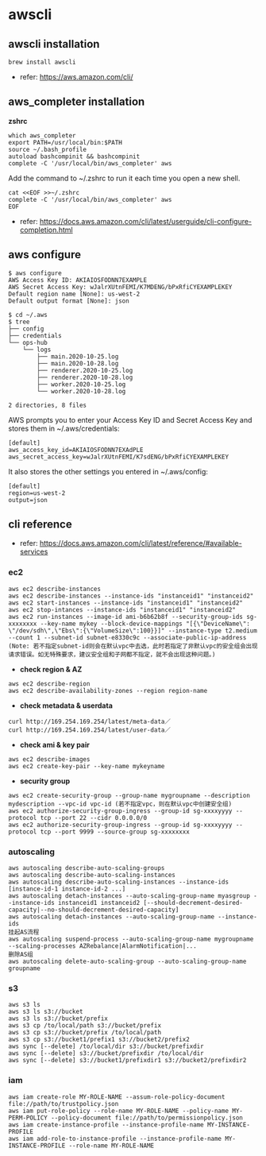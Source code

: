# awscli
## awscli installation
```shell
brew install awscli
```
- refer: https://aws.amazon.com/cli/
## aws_completer installation
**zshrc**
```shell
which aws_completer
export PATH=/usr/local/bin:$PATH
source ~/.bash_profile
autoload bashcompinit && bashcompinit
complete -C '/usr/local/bin/aws_completer' aws
```
Add the command to ~/.zshrc to run it each time you open a new shell.
```
cat <<EOF >>~/.zshrc
complete -C '/usr/local/bin/aws_completer' aws
EOF
```
- refer: https://docs.aws.amazon.com/cli/latest/userguide/cli-configure-completion.html
## aws configure 
```shell
$ aws configure
AWS Access Key ID: AKIAIOSFODNN7EXAMPLE
AWS Secret Access Key: wJalrXUtnFEMI/K7MDENG/bPxRfiCYEXAMPLEKEY
Default region name [None]: us-west-2
Default output format [None]: json

$ cd ~/.aws
$ tree                                           
├── config
├── credentials
└── ops-hub
    └── logs
        ├── main.2020-10-25.log
        ├── main.2020-10-28.log
        ├── renderer.2020-10-25.log
        ├── renderer.2020-10-28.log
        ├── worker.2020-10-25.log
        └── worker.2020-10-28.log

2 directories, 8 files
```
AWS prompts you to enter your Access Key ID and Secret Access Key and stores them in ~/.aws/credentials:
```
[default]
aws_access_key_id=AKIAIOSFODNN7EXAdPLE
aws_secret_access_key=wJalrXUtnFEMI/K7sdENG/bPxRfiCYEXAMPLEKEY
```
It also stores the other settings you entered in ~/.aws/config:
```
[default]
region=us-west-2
output=json
```
## cli reference
- refer: https://docs.aws.amazon.com/cli/latest/reference/#available-services
### ec2
```
aws ec2 describe-instances
aws ec2 describe-instances --instance-ids "instanceid1" "instanceid2"
aws ec2 start-instances --instance-ids "instanceid1" "instanceid2"
aws ec2 stop-intances --instance-ids "instanceid1" "instanceid2"
aws ec2 run-instances --image-id ami-b6b62b8f --security-group-ids sg-xxxxxxxx --key-name mykey --block-device-mappings "[{\"DeviceName\": \"/dev/sdh\",\"Ebs\":{\"VolumeSize\":100}}]" --instance-type t2.medium --count 1 --subnet-id subnet-e8330c9c --associate-public-ip-address
(Note: 若不指定subnet-id则会在默认vpc中去选，此时若指定了非默认vpc的安全组会出现请求错误。如无特殊要求，建议安全组和子网都不指定，就不会出现这种问题。)
```
- **check region & AZ**
 ```
aws ec2 describe-region
aws ec2 describe-availability-zones --region region-name
```
- **check metadata & userdata**
```
curl http://169.254.169.254/latest/meta-data／
curl http://169.254.169.254/latest/user-data／
```
- **check ami & key pair**
```
aws ec2 describe-images
aws ec2 create-key-pair --key-name mykeyname
```
- **security group**
```
aws ec2 create-security-group --group-name mygroupname --description mydescription --vpc-id vpc-id (若不指定vpc，则在默认vpc中创建安全组)
aws ec2 authorize-security-group-ingress --group-id sg-xxxxyyyy --protocol tcp --port 22 --cidr 0.0.0.0/0
aws ec2 authorize-security-group-ingress --group-id sg-xxxxyyyy --protocol tcp --port 9999 --source-group sg-xxxxxxxx
```
### autoscaling
```
aws autoscaling describe-auto-scaling-groups
aws autoscaling describe-auto-scaling-instances
aws autoscaling describe-auto-scaling-instances --instance-ids [instance-id-1 instance-id-2 ...]
aws autoscaling detach-instances --auto-scaling-group-name myasgroup --instance-ids instanceid1 instanceid2 [--should-decrement-desired-capacity|--no-should-decrement-desired-capacity]
aws autoscaling detach-instances --auto-scaling-group-name --instance-ids
挂起AS流程
aws autoscaling suspend-process --auto-scaling-group-name mygroupname --scaling-processes AZRebalance|AlarmNotification|...
删除AS组
aws autoscaling delete-auto-scaling-group --auto-scaling-group-name groupname
```
### s3
```
aws s3 ls
aws s3 ls s3://bucket
aws s3 ls s3://bucket/prefix
aws s3 cp /to/local/path s3://bucket/prefix
aws s3 cp s3://bucket/prefix /to/local/path
aws s3 cp s3://bucket1/prefix1 s3://bucket2/prefix2
aws sync [--delete] /to/local/dir s3://bucket/prefixdir
aws sync [--delete] s3://bucket/prefixdir /to/local/dir
aws sync [--delete] s3://bucket1/prefixdir1 s3://bucket2/prefixdir2
```

### iam
```
aws iam create-role MY-ROLE-NAME --assum-role-policy-document file://path/to/trustpolicy.json
aws iam put-role-policy --role-name MY-ROLE-NAME --policy-name MY-PERM-POLICY --policy-document file://path/to/permissionpolicy.json
aws iam create-instance-profile --instance-profile-name MY-INSTANCE-PROFILE
aws iam add-role-to-instance-profile --instance-profile-name MY-INSTANCE-PROFILE --role-name MY-ROLE-NAME
```

